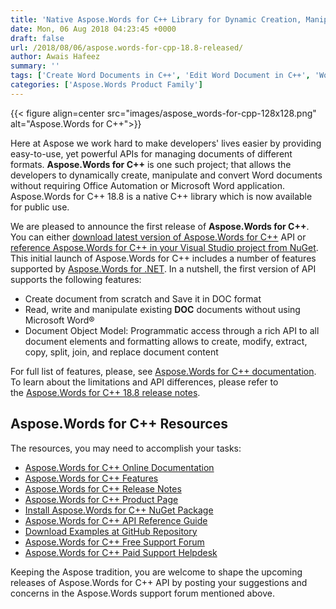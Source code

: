 ```yaml
---
title: 'Native Aspose.Words for C++ Library for Dynamic Creation, Manipulation Conversion of Word Documents'
date: Mon, 06 Aug 2018 04:23:45 +0000
draft: false
url: /2018/08/06/aspose.words-for-cpp-18.8-released/
author: Awais Hafeez
summary: ''
tags: ['Create Word Documents in C++', 'Edit Word Document in C++', 'Word API for C++', 'Word Library for C++']
categories: ['Aspose.Words Product Family']
---
```




{{< figure align=center src="images/aspose_words-for-cpp-128x128.png" alt="Aspose.Words for C++">}}


Here at Aspose we work hard to make developers' lives easier by providing easy-to-use, yet powerful APIs for managing documents of different formats. **Aspose.Words for C++** is one such project; that allows the developers to dynamically create, manipulate and convert Word documents without requiring Office Automation or Microsoft Word application. Aspose.Words for C++ 18.8 is a native C++ library which is now available for public use.

We are pleased to announce the first release of **Aspose.Words for C++**. You can either [download latest version of Aspose.Words for C++][1] API or [reference Aspose.Words for C++ in your Visual Studio project from NuGet][2]. This initial launch of Aspose.Words for C++ includes a number of features supported by [Aspose.Words for .NET][3]. In a nutshell, the first version of API supports the following features:

*   Create document from scratch and Save it in DOC format
*   Read, write and manipulate existing **DOC** documents without using Microsoft Word®
*   Document Object Model: Programmatic access through a rich API to all document elements and formatting allows to create, modify, extract, copy, split, join, and replace document content

For full list of features, please, see [Aspose.Words for C++ documentation][4]. To learn about the limitations and API differences, please refer to the [Aspose.Words for C++ 18.8 release notes][5].

## Aspose.Words for C++ Resources

The resources, you may need to accomplish your tasks:

*   [Aspose.Words for C++ Online Documentation][6]
*   [Aspose.Words for C++ Features][7]
*   [Aspose.Words for C++ Release Notes][8]
*   [Aspose.Words for C++ Product Page][9]
*   [Install Aspose.Words for C++ NuGet Package][10]
*   [Aspose.Words for C++ API Reference Guide][11]
*   [Download Examples at GitHub Repository][12]
*   [Aspose.Words for C++ Free Support Forum][13]
*   [Aspose.Words for C++ Paid Support Helpdesk][14]

Keeping the Aspose tradition, you are welcome to shape the upcoming releases of Aspose.Words for C++ API by posting your suggestions and concerns in the Aspose.Words support forum mentioned above.




[1]: https://downloads.aspose.com/words/cpp
[2]: https://www.nuget.org/packages/Aspose.Words.cpp
[3]: https://products.aspose.com/words/net
[4]: https://docs.aspose.com/display/wordscpp/Home
[5]: https://docs.aspose.com/display/wordscpp/Aspose.Words+for+CPP+18.8+Release+Notes
[6]: https://docs.aspose.com/display/wordscpp/Home
[7]: https://docs.aspose.com/display/wordscpp/Product+Overview
[8]: https://docs.aspose.com/display/wordscpp/Release+Notes
[9]: https://products.aspose.com/words/cpp
[10]: https://www.nuget.org/packages/Aspose.Words.Cpp/
[11]: https://apireference.aspose.com/cpp/words
[12]: https://github.com/aspose-words/Aspose.words-for-C
[13]: https://forum.aspose.com/c/words
[14]: https://helpdesk.aspose.com/




